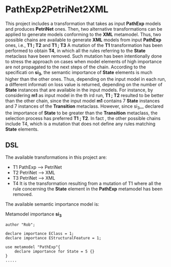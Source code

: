# PathExp2PetriNet2XML

This project includes a transformation that takes as input __PathExp__ models and produces __PetriNet__ ones. Then, two alternative transformations can be applied to generate    models conforming to the __XML__ metamodel. Thus, two possible chains are available to generate __XML__ models from input __PathExp__ ones, i.e., __T1 ; T2__ and __T1 ; T3__     A mutation of the __T1__ transformation has been performed to obtain __T4__, in which all the rules referring to the __State__ metaclass have been removed. Such mutation has     been intentionally done to stress the approach on cases when model elements of high importance are not propagated to the next steps of the chain. According to the specificati    on __si<sub>3</sub>__, the semantic importance of __State__ elements is much higher than the other ones. Thus, depending on the input model in each run, a different informati    on loss value is returned, depending on the number of __State__ instances that are available in the input models. For instance, by considering __m1__ as input model in the th    ird run, __T1 ; T2__ resulted to be better than the other chain, since the input model __m1__ contains 7 __State__ instances and 7 instances of the __Transition__ metaclass.     However, since si<sub>3</sub>__ declared the importance of __State__ to be greater than the __Transition__ metaclass, the selection process has preferred __T1 ; T2__. In fact    , the other possible chains include T4, which is a mutation that does not define any rules matching __State__ elements.

## DSL

The available transformations in this project are:

 - T1  PathExp --> PetriNet
 - T2  PetriNet --> XML 
 - T3  PetriNet --> XML 
 - T4  It is the transformation resulting from a mutation of T1 where all the rule concerning the __State__ element in the __PathExp__ metamodel has been removed.

The available semantic importance model is: 

Metamodel importance __si<sub>3</sub>__

```
author "Rob";

declare importance EClass = 1;
declare importance EStructuralFeature = 1;

use metamodel "PathExp"{
    declare importance for State = 5 {}
}
.....
```
